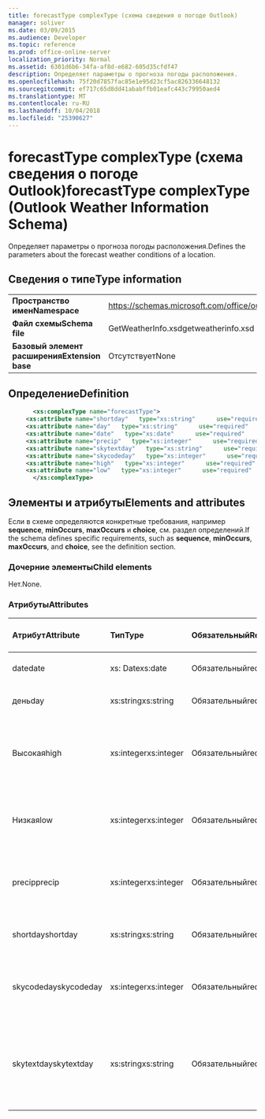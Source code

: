 ```yaml
---
title: forecastType complexType (схема сведения о погоде Outlook)
manager: soliver
ms.date: 03/09/2015
ms.audience: Developer
ms.topic: reference
ms.prod: office-online-server
localization_priority: Normal
ms.assetid: 6301d6b6-34fa-af8d-e682-605d35cfdf47
description: Определяет параметры о прогноза погоды расположения.
ms.openlocfilehash: 75f20d7857fac85e1e95d23cf5ac826336648132
ms.sourcegitcommit: ef717c65d8dd41ababffb01eafc443c79950aed4
ms.translationtype: MT
ms.contentlocale: ru-RU
ms.lasthandoff: 10/04/2018
ms.locfileid: "25390627"
---
```

# <a name="forecasttype-complextype-outlook-weather-information-schema"></a><span data-ttu-id="4854f-103">forecastType complexType (схема сведения о погоде Outlook)</span><span class="sxs-lookup"><span data-stu-id="4854f-103">forecastType complexType (Outlook Weather Information Schema)</span></span>

<span data-ttu-id="4854f-104">Определяет параметры о прогноза погоды расположения.</span><span class="sxs-lookup"><span data-stu-id="4854f-104">Defines the parameters about the forecast weather conditions of a location.</span></span>
  
## <a name="type-information"></a><span data-ttu-id="4854f-105">Сведения о типе</span><span class="sxs-lookup"><span data-stu-id="4854f-105">Type information</span></span>

|||
|:-----|:-----|
|<span data-ttu-id="4854f-106">**Пространство имен**</span><span class="sxs-lookup"><span data-stu-id="4854f-106">**Namespace**</span></span> <br/> |https://schemas.microsoft.com/office/outlook/15/getweatherinfo.xsd  <br/> |
|<span data-ttu-id="4854f-107">**Файл схемы**</span><span class="sxs-lookup"><span data-stu-id="4854f-107">**Schema file**</span></span> <br/> |<span data-ttu-id="4854f-108">GetWeatherInfo.xsd</span><span class="sxs-lookup"><span data-stu-id="4854f-108">getweatherinfo.xsd</span></span>  <br/> |
|<span data-ttu-id="4854f-109">**Базовый элемент расширения**</span><span class="sxs-lookup"><span data-stu-id="4854f-109">**Extension base**</span></span> <br/> |<span data-ttu-id="4854f-110">Отсутствует</span><span class="sxs-lookup"><span data-stu-id="4854f-110">None</span></span>  <br/> |
   
## <a name="definition"></a><span data-ttu-id="4854f-111">Определение</span><span class="sxs-lookup"><span data-stu-id="4854f-111">Definition</span></span>

```XML
       <xs:complexType name="forecastType">
     <xs:attribute name="shortday"   type="xs:string"      use="required"     />
     <xs:attribute name="day"   type="xs:string"      use="required"     />
     <xs:attribute name="date"   type="xs:date"      use="required"     />
     <xs:attribute name="precip"   type="xs:integer"      use="required"     />
     <xs:attribute name="skytextday"   type="xs:string"      use="required"     />
     <xs:attribute name="skycodeday"   type="xs:integer"      use="required"     />
     <xs:attribute name="high"   type="xs:integer"      use="required"     />
     <xs:attribute name="low"   type="xs:integer"      use="required"     />
       </xs:complexType>

```

## <a name="elements-and-attributes"></a><span data-ttu-id="4854f-112">Элементы и атрибуты</span><span class="sxs-lookup"><span data-stu-id="4854f-112">Elements and attributes</span></span>

<span data-ttu-id="4854f-113">Если в схеме определяются конкретные требования, например **sequence**, **minOccurs**, **maxOccurs** и **choice**, см. раздел определений.</span><span class="sxs-lookup"><span data-stu-id="4854f-113">If the schema defines specific requirements, such as **sequence**, **minOccurs**, **maxOccurs**, and **choice**, see the definition section.</span></span> 
  
### <a name="child-elements"></a><span data-ttu-id="4854f-114">Дочерние элементы</span><span class="sxs-lookup"><span data-stu-id="4854f-114">Child elements</span></span>

<span data-ttu-id="4854f-115">Нет.</span><span class="sxs-lookup"><span data-stu-id="4854f-115">None.</span></span>
  
### <a name="attributes"></a><span data-ttu-id="4854f-116">Атрибуты</span><span class="sxs-lookup"><span data-stu-id="4854f-116">Attributes</span></span>

|<span data-ttu-id="4854f-117">**Атрибут**</span><span class="sxs-lookup"><span data-stu-id="4854f-117">**Attribute**</span></span>|<span data-ttu-id="4854f-118">**Тип**</span><span class="sxs-lookup"><span data-stu-id="4854f-118">**Type**</span></span>|<span data-ttu-id="4854f-119">**Обязательный**</span><span class="sxs-lookup"><span data-stu-id="4854f-119">**Required**</span></span>|<span data-ttu-id="4854f-120">**Описание**</span><span class="sxs-lookup"><span data-stu-id="4854f-120">**Description**</span></span>|<span data-ttu-id="4854f-121">**Возможные значения**</span><span class="sxs-lookup"><span data-stu-id="4854f-121">**Possible values**</span></span>|
|:-----|:-----|:-----|:-----|:-----|
|<span data-ttu-id="4854f-122">date</span><span class="sxs-lookup"><span data-stu-id="4854f-122">date</span></span>  <br/> |<span data-ttu-id="4854f-123">xs: Date</span><span class="sxs-lookup"><span data-stu-id="4854f-123">xs:date</span></span>  <br/> |<span data-ttu-id="4854f-124">Обязательный</span><span class="sxs-lookup"><span data-stu-id="4854f-124">required</span></span>  <br/> |<span data-ttu-id="4854f-125">Указывает дату для прогноза.</span><span class="sxs-lookup"><span data-stu-id="4854f-125">Specifies the date for the forecast.</span></span>  <br/> |<span data-ttu-id="4854f-126">Значения типа xs: Date</span><span class="sxs-lookup"><span data-stu-id="4854f-126">A value of the type xs:date</span></span>  <br/> |
|<span data-ttu-id="4854f-127">день</span><span class="sxs-lookup"><span data-stu-id="4854f-127">day</span></span>  <br/> |<span data-ttu-id="4854f-128">xs:string</span><span class="sxs-lookup"><span data-stu-id="4854f-128">xs:string</span></span>  <br/> |<span data-ttu-id="4854f-129">Обязательный</span><span class="sxs-lookup"><span data-stu-id="4854f-129">required</span></span>  <br/> |<span data-ttu-id="4854f-130">Задает день для прогноза.</span><span class="sxs-lookup"><span data-stu-id="4854f-130">Specifies a day for the forecast.</span></span>  <br/> |<span data-ttu-id="4854f-131">Значения типа xs: String</span><span class="sxs-lookup"><span data-stu-id="4854f-131">A value of the type xs:string</span></span>  <br/> |
|<span data-ttu-id="4854f-132">Высокая</span><span class="sxs-lookup"><span data-stu-id="4854f-132">high</span></span>  <br/> |<span data-ttu-id="4854f-133">xs:integer</span><span class="sxs-lookup"><span data-stu-id="4854f-133">xs:integer</span></span>  <br/> |<span data-ttu-id="4854f-134">Обязательный</span><span class="sxs-lookup"><span data-stu-id="4854f-134">required</span></span>  <br/> |<span data-ttu-id="4854f-135">Задает прогнозируемому количеству наибольший температуры.</span><span class="sxs-lookup"><span data-stu-id="4854f-135">Specifies the forecasted highest temperature.</span></span>  <br/> |<span data-ttu-id="4854f-136">Значения типа xs: Integer</span><span class="sxs-lookup"><span data-stu-id="4854f-136">A value of the type xs:integer</span></span>  <br/> |
|<span data-ttu-id="4854f-137">Низкая</span><span class="sxs-lookup"><span data-stu-id="4854f-137">low</span></span>  <br/> |<span data-ttu-id="4854f-138">xs:integer</span><span class="sxs-lookup"><span data-stu-id="4854f-138">xs:integer</span></span>  <br/> |<span data-ttu-id="4854f-139">Обязательный</span><span class="sxs-lookup"><span data-stu-id="4854f-139">required</span></span>  <br/> |<span data-ttu-id="4854f-140">Задает прогнозируемому количеству низшего температуры.</span><span class="sxs-lookup"><span data-stu-id="4854f-140">Specifies the forecasted lowest temperature.</span></span>  <br/> |<span data-ttu-id="4854f-141">Значения типа xs: Integer</span><span class="sxs-lookup"><span data-stu-id="4854f-141">A value of the type xs:integer</span></span>  <br/> |
|<span data-ttu-id="4854f-142">precip</span><span class="sxs-lookup"><span data-stu-id="4854f-142">precip</span></span>  <br/> |<span data-ttu-id="4854f-143">xs:integer</span><span class="sxs-lookup"><span data-stu-id="4854f-143">xs:integer</span></span>  <br/> |<span data-ttu-id="4854f-144">Обязательный</span><span class="sxs-lookup"><span data-stu-id="4854f-144">required</span></span>  <br/> |<span data-ttu-id="4854f-145">Указывает процент возможность precipitation.</span><span class="sxs-lookup"><span data-stu-id="4854f-145">Specifies the percentage possibility of precipitation.</span></span>  <br/> |<span data-ttu-id="4854f-146">Значения типа xs: Integer</span><span class="sxs-lookup"><span data-stu-id="4854f-146">A value of the type xs:integer</span></span>  <br/> |
|<span data-ttu-id="4854f-147">shortday</span><span class="sxs-lookup"><span data-stu-id="4854f-147">shortday</span></span>  <br/> |<span data-ttu-id="4854f-148">xs:string</span><span class="sxs-lookup"><span data-stu-id="4854f-148">xs:string</span></span>  <br/> |<span data-ttu-id="4854f-149">Обязательный</span><span class="sxs-lookup"><span data-stu-id="4854f-149">required</span></span>  <br/> |<span data-ttu-id="4854f-150">Задает день сокращенную форму.</span><span class="sxs-lookup"><span data-stu-id="4854f-150">Specifies a day in abbreviated form.</span></span>  <br/> |<span data-ttu-id="4854f-151">Значения типа xs: String</span><span class="sxs-lookup"><span data-stu-id="4854f-151">A value of the type xs:string</span></span>  <br/> |
|<span data-ttu-id="4854f-152">skycodeday</span><span class="sxs-lookup"><span data-stu-id="4854f-152">skycodeday</span></span>  <br/> |<span data-ttu-id="4854f-153">xs:integer</span><span class="sxs-lookup"><span data-stu-id="4854f-153">xs:integer</span></span>  <br/> |<span data-ttu-id="4854f-154">Обязательный</span><span class="sxs-lookup"><span data-stu-id="4854f-154">required</span></span>  <br/> |<span data-ttu-id="4854f-155">Указывает код прогнозируемому количеству условий.</span><span class="sxs-lookup"><span data-stu-id="4854f-155">Specifies a code for the forecasted conditions.</span></span>  <br/> |<span data-ttu-id="4854f-156">Значения типа xs: Integer</span><span class="sxs-lookup"><span data-stu-id="4854f-156">A value of the type xs:integer</span></span>  <br/> |
|<span data-ttu-id="4854f-157">skytextday</span><span class="sxs-lookup"><span data-stu-id="4854f-157">skytextday</span></span>  <br/> |<span data-ttu-id="4854f-158">xs:string</span><span class="sxs-lookup"><span data-stu-id="4854f-158">xs:string</span></span>  <br/> |<span data-ttu-id="4854f-159">Обязательный</span><span class="sxs-lookup"><span data-stu-id="4854f-159">required</span></span>  <br/> |<span data-ttu-id="4854f-160">Указывает один или два слова, которые описывают прогнозируемому количеству условий.</span><span class="sxs-lookup"><span data-stu-id="4854f-160">Specifies one to two words that describe the forecasted conditions.</span></span>  <br/> |<span data-ttu-id="4854f-161">Значения типа xs: String</span><span class="sxs-lookup"><span data-stu-id="4854f-161">A value of the type xs:string</span></span>  <br/> |
   

